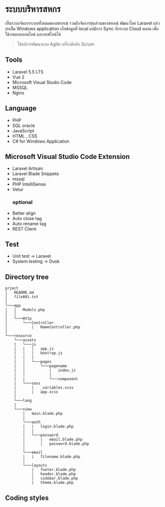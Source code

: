# ระบบบริหารสหกร
เป็นระบบจัดการระบบทั้งหมดของสหกรณ์ รวมถึงจัดการหุ้นส่วนของสหกณ์ พัฒนาโดย Laravel แล้วทำเป็น Windows application เก็บข้อมูลที่ local แต่มีการ Sync กับระบบ Cloud ตลอด เพื่อใช้งานแบบออนไลน์ และออฟไลน์ได้
> ใช้หลัการพัฒนาแบบ Agile เครื่องมือคือ Scrum

## Tools
- Laravel 5.5 LTS
- Vue 2
- Microsoft Visual Studio Code
- MSSQL
- Nginx

## Language
- PHP
- SQL oracle
- JavaScript
- HTML , CSS
- C# for Windows Application
 
## Microsoft Visual Studio Code Extension
- Laravel Artisan
- Laravel Blade Snippets
- mssql
- PHP IntelliSense
- Vetur
  ### optional
- Better align
- Auto close tag
- Auto rename tag
- REST Client

## Test
- Unit test -> Laravel
- System testing -> Dusk

## Directory tree
```
prject
│   README.md
│   file001.txt    
│
└───app
│   │   Models.php
│   │
│   └───Http
│       └───Controller
│           |   NameController.php
│   
└───resource
    └───assets
    |   └───js
    |   |   |   app.js
    |   |   |   bootrap.js
    |   |   |
    |   |   └───pages
    |   |       └───pagename
    |   |           |   index.js
    |   |           |
    |   |           └───component
    |   └───sass
    |       |   _variables.scss
    |       |   app.scss
    |
    └───lang
    |
    └───view
        |   main.blade.php
        |
        └───auth
        |   |   login.blade.php
        |   |
        |   └───password
        |       |   email.blade.php
        |       |   password.blade.php
        |
        └───email
        |   |   filename.blade.php
        |
        └───layouts
            |   footer.blade.php
            |   header.blade.php
            |   sidebar.blade.php
            |   theme.blade.php
```

## Coding styles
